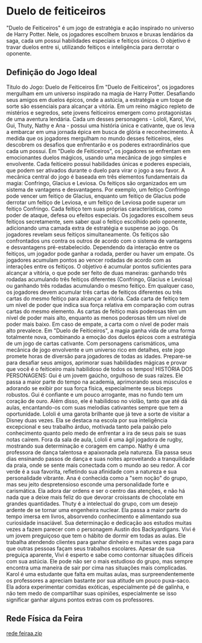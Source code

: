 # Duelo de feiticeiros

"Duelo de Feiticeiros" é um jogo de estratégia e ação inspirado no universo de Harry Potter. Nele, os jogadores escolhem bruxos e bruxas lendários da saga, cada um possui habilidades especiais e feitiços únicos. O objetivo é travar duelos entre si, utilizando feitiços e inteligência para derrotar o oponente.

## Definição do Jogo Ideal
Título do Jogo: Duelo de Feiticeiros
Em "Duelo de Feiticeiros", os jogadores mergulham em um universo inspirado na magia
de Harry Potter. Desafiando seus amigos em duelos épicos, onde a astúcia, a estratégia e
um toque de sorte são essenciais para alcançar a vitória.
Em um reino mágico repleto de mistérios e segredos, sete jovens feiticeiros emergem
como protagonistas de uma aventura lendária. Cada um desses personagens - Lololi, Karol,
Vivi, Gui, Thuty, Nathy e Ana - possui uma história única e cativante, que os leva a embarcar
em uma jornada épica em busca de glória e reconhecimento. À medida que os jogadores
mergulham no mundo desses feiticeiros, eles descobrem os desafios que enfrentarão e os
poderes extraordinários que cada um possui.
Em "Duelo de Feiticeiros", os jogadores se enfrentam em emocionantes duelos
mágicos, usando uma mecânica de jogo simples e envolvente. Cada feiticeiro possui
habilidades únicas e poderes especiais, que podem ser ativados durante o duelo para virar
o jogo a seu favor. A mecânica central do jogo é baseada em três elementos fundamentais
da magia: Confringo, Glacius e Leviosa.
Os feitiços são organizados em um sistema de vantagens e desvantagens. Por exemplo,
um feitiço Confringo pode vencer um feitiço de Glacius, enquanto um feitiço de Glacius pode
derrotar um feitiço de Leviosa, e um feitiço de Leviosa pode superar um feitiço Confringo.
Cada feitiço tem suas próprias características, como poder de ataque, defesa ou efeitos
especiais. Os jogadores escolhem seus feitiços secretamente, sem saber qual o feitiço
escolhido pelo oponente, adicionando uma camada extra de estratégia e suspense ao jogo.
Os jogadores revelam seus feitiços simultaneamente.
Os feitiços são confrontados uns contra os outros de acordo com o sistema de vantagens e
desvantagens pré-estabelecido. Dependendo da interação entre os feitiços, um jogador
pode ganhar a rodada, perder ou haver um empate.
Os jogadores acumulam pontos ao vencer rodadas de acordo com as interações entre os
feitiços. O objetivo é acumular pontos suficientes para alcançar a vitória, o que pode ser
feito de duas maneiras: ganhando três rodadas acumulando três feitiços diferentes
(Confringo, Glacius e Leviosa) ou ganhando três rodadas acumulando o mesmo feitiço. Em
qualquer caso, os jogadores devem acumular três cartas de feitiços diferentes ou três cartas
do mesmo feitiço para alcançar a vitória.
Cada carta de feitiço tem um nível de poder que indica sua força relativa em comparação
com outras cartas do mesmo elemento. As cartas de feitiço mais poderosas têm um nível de
poder mais alto, enquanto as menos poderosas têm um nível de poder mais baixo. Em caso
de empate, a carta com o nível de poder mais alto prevalece.
Em "Duelo de Feiticeiros", a magia ganha vida de uma forma totalmente nova,
combinando a emoção dos duelos épicos com a estratégia de um jogo de cartas cativante.
Com personagens carismáticos, uma mecânica de jogo envolvente e um universo rico em
detalhes, este jogo promete horas de diversão para jogadores de todas as idades.
Prepare-se para desafiar seus amigos, aprimorar suas habilidades mágicas e provar que
você é o feiticeiro mais habilidoso de todos os tempos!
HISTÓRIA DOS PERSONAGENS:
Gui é um jovem gaúcho, orgulhoso de suas raízes. Ele passa a maior parte do tempo na
academia, aprimorando seus músculos e adorando se exibir por sua força física,
especialmente seus bíceps robustos. Gui é confiante e um pouco arrogante, mas no fundo
tem um coração de ouro. Além disso, ele é habilidoso no violão, tanto que até dá aulas,
encantando-os com suas melodias cativantes sempre que tem a oportunidade.
Lololi é uma garota brilhante que já teve a sorte de visitar a Disney duas vezes. Ela se
destaca na escola por sua inteligência excepcional e seu trabalho árduo, motivada tanto
pela paixão pelo conhecimento quanto pelo medo de enfrentar a ira de seus pais se suas
notas caírem. Fora da sala de aula, Lololi é uma ágil jogadora de rugby, mostrando sua
determinação e coragem em campo.
Nathy é uma professora de dança talentosa e apaixonada pela natureza. Ela passa seus
dias ensinando passos de dança e suas noites aproveitando a tranquilidade da praia, onde
se sente mais conectada com o mundo ao seu redor. A cor verde é a sua favorita, refletindo
sua afinidade com a natureza e sua personalidade vibrante.
Ana é conhecida como a "sem noção" do grupo, mas seu jeito despretensioso esconde uma
personalidade forte e carismática. Ela adora dar ordens e ser o centro das atenções, e não
há nada que a deixe mais feliz do que devorar croissants de chocolate em grandes
quantidades.
Thuty é a intelectual do grupo, com um desejo ardente de se tornar uma engenheira
nuclear. Ela passa a maior parte do tempo imersa em livros, absorvendo conhecimento e
alimentando sua curiosidade insaciável. Sua determinação e dedicação aos estudos muitas
vezes a fazem parecer com o personagem Austin dos Backyardigans.
Vivi é um jovem preguiçoso que tem o hábito de dormir em todas as aulas. Ele trabalha
atendendo clientes para ganhar dinheiro e muitas vezes paga para que outras pessoas
façam seus trabalhos escolares. Apesar de sua preguiça aparente, Vivi é esperto e sabe
como contornar situações difíceis com sua astúcia. Ele pode não ser o mais estudioso do
grupo, mas sempre encontra uma maneira de sair por cima nas situações mais
complicadas.
Karol é uma estudante que falta em muitas aulas, mas surpreendentemente os professores
a apreciam bastante por sua atitude um pouco puxa-saco. Ela adora experimentar comidas
exóticas, especialmente pé de galinha, e não tem medo de compartilhar suas opiniões,
especialmente se isso significar ganhar alguns pontos extras com os professores.

## Rede Física da Feira
[rede feiraa.zip](https://github.com/Karolzinha-e-Loulou/avadakedavra/files/14622037/rede.feiraa.zip)
